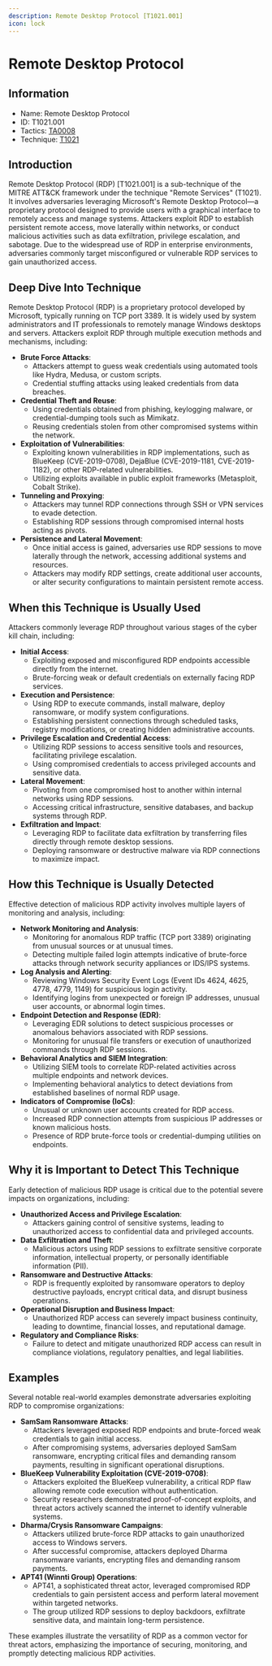 ```yaml
---
description: Remote Desktop Protocol [T1021.001]
icon: lock
---
```


# Remote Desktop Protocol

## Information

* Name: Remote Desktop Protocol
* ID: T1021.001
* Tactics: [TA0008](../)
* Technique: [T1021](./)

## Introduction

Remote Desktop Protocol (RDP) \[T1021.001] is a sub-technique of the MITRE ATT\&CK framework under the technique "Remote Services" (T1021). It involves adversaries leveraging Microsoft's Remote Desktop Protocol—a proprietary protocol designed to provide users with a graphical interface to remotely access and manage systems. Attackers exploit RDP to establish persistent remote access, move laterally within networks, or conduct malicious activities such as data exfiltration, privilege escalation, and sabotage. Due to the widespread use of RDP in enterprise environments, adversaries commonly target misconfigured or vulnerable RDP services to gain unauthorized access.

## Deep Dive Into Technique

Remote Desktop Protocol (RDP) is a proprietary protocol developed by Microsoft, typically running on TCP port 3389. It is widely used by system administrators and IT professionals to remotely manage Windows desktops and servers. Attackers exploit RDP through multiple execution methods and mechanisms, including:

* **Brute Force Attacks**:
  * Attackers attempt to guess weak credentials using automated tools like Hydra, Medusa, or custom scripts.
  * Credential stuffing attacks using leaked credentials from data breaches.
* **Credential Theft and Reuse**:
  * Using credentials obtained from phishing, keylogging malware, or credential-dumping tools such as Mimikatz.
  * Reusing credentials stolen from other compromised systems within the network.
* **Exploitation of Vulnerabilities**:
  * Exploiting known vulnerabilities in RDP implementations, such as BlueKeep (CVE-2019-0708), DejaBlue (CVE-2019-1181, CVE-2019-1182), or other RDP-related vulnerabilities.
  * Utilizing exploits available in public exploit frameworks (Metasploit, Cobalt Strike).
* **Tunneling and Proxying**:
  * Attackers may tunnel RDP connections through SSH or VPN services to evade detection.
  * Establishing RDP sessions through compromised internal hosts acting as pivots.
* **Persistence and Lateral Movement**:
  * Once initial access is gained, adversaries use RDP sessions to move laterally through the network, accessing additional systems and resources.
  * Attackers may modify RDP settings, create additional user accounts, or alter security configurations to maintain persistent remote access.

## When this Technique is Usually Used

Attackers commonly leverage RDP throughout various stages of the cyber kill chain, including:

* **Initial Access**:
  * Exploiting exposed and misconfigured RDP endpoints accessible directly from the internet.
  * Brute-forcing weak or default credentials on externally facing RDP services.
* **Execution and Persistence**:
  * Using RDP to execute commands, install malware, deploy ransomware, or modify system configurations.
  * Establishing persistent connections through scheduled tasks, registry modifications, or creating hidden administrative accounts.
* **Privilege Escalation and Credential Access**:
  * Utilizing RDP sessions to access sensitive tools and resources, facilitating privilege escalation.
  * Using compromised credentials to access privileged accounts and sensitive data.
* **Lateral Movement**:
  * Pivoting from one compromised host to another within internal networks using RDP sessions.
  * Accessing critical infrastructure, sensitive databases, and backup systems through RDP.
* **Exfiltration and Impact**:
  * Leveraging RDP to facilitate data exfiltration by transferring files directly through remote desktop sessions.
  * Deploying ransomware or destructive malware via RDP connections to maximize impact.

## How this Technique is Usually Detected

Effective detection of malicious RDP activity involves multiple layers of monitoring and analysis, including:

* **Network Monitoring and Analysis**:
  * Monitoring for anomalous RDP traffic (TCP port 3389) originating from unusual sources or at unusual times.
  * Detecting multiple failed login attempts indicative of brute-force attacks through network security appliances or IDS/IPS systems.
* **Log Analysis and Alerting**:
  * Reviewing Windows Security Event Logs (Event IDs 4624, 4625, 4778, 4779, 1149) for suspicious login activity.
  * Identifying logins from unexpected or foreign IP addresses, unusual user accounts, or abnormal login times.
* **Endpoint Detection and Response (EDR)**:
  * Leveraging EDR solutions to detect suspicious processes or anomalous behaviors associated with RDP sessions.
  * Monitoring for unusual file transfers or execution of unauthorized commands through RDP sessions.
* **Behavioral Analytics and SIEM Integration**:
  * Utilizing SIEM tools to correlate RDP-related activities across multiple endpoints and network devices.
  * Implementing behavioral analytics to detect deviations from established baselines of normal RDP usage.
* **Indicators of Compromise (IoCs)**:
  * Unusual or unknown user accounts created for RDP access.
  * Increased RDP connection attempts from suspicious IP addresses or known malicious hosts.
  * Presence of RDP brute-force tools or credential-dumping utilities on endpoints.

## Why it is Important to Detect This Technique

Early detection of malicious RDP usage is critical due to the potential severe impacts on organizations, including:

* **Unauthorized Access and Privilege Escalation**:
  * Attackers gaining control of sensitive systems, leading to unauthorized access to confidential data and privileged accounts.
* **Data Exfiltration and Theft**:
  * Malicious actors using RDP sessions to exfiltrate sensitive corporate information, intellectual property, or personally identifiable information (PII).
* **Ransomware and Destructive Attacks**:
  * RDP is frequently exploited by ransomware operators to deploy destructive payloads, encrypt critical data, and disrupt business operations.
* **Operational Disruption and Business Impact**:
  * Unauthorized RDP access can severely impact business continuity, leading to downtime, financial losses, and reputational damage.
* **Regulatory and Compliance Risks**:
  * Failure to detect and mitigate unauthorized RDP access can result in compliance violations, regulatory penalties, and legal liabilities.

## Examples

Several notable real-world examples demonstrate adversaries exploiting RDP to compromise organizations:

* **SamSam Ransomware Attacks**:
  * Attackers leveraged exposed RDP endpoints and brute-forced weak credentials to gain initial access.
  * After compromising systems, adversaries deployed SamSam ransomware, encrypting critical files and demanding ransom payments, resulting in significant operational disruptions.
* **BlueKeep Vulnerability Exploitation (CVE-2019-0708)**:
  * Attackers exploited the BlueKeep vulnerability, a critical RDP flaw allowing remote code execution without authentication.
  * Security researchers demonstrated proof-of-concept exploits, and threat actors actively scanned the internet to identify vulnerable systems.
* **Dharma/Crysis Ransomware Campaigns**:
  * Attackers utilized brute-force RDP attacks to gain unauthorized access to Windows servers.
  * After successful compromise, attackers deployed Dharma ransomware variants, encrypting files and demanding ransom payments.
* **APT41 (Winnti Group) Operations**:
  * APT41, a sophisticated threat actor, leveraged compromised RDP credentials to gain persistent access and perform lateral movement within targeted networks.
  * The group utilized RDP sessions to deploy backdoors, exfiltrate sensitive data, and maintain long-term persistence.

These examples illustrate the versatility of RDP as a common vector for threat actors, emphasizing the importance of securing, monitoring, and promptly detecting malicious RDP activities.
